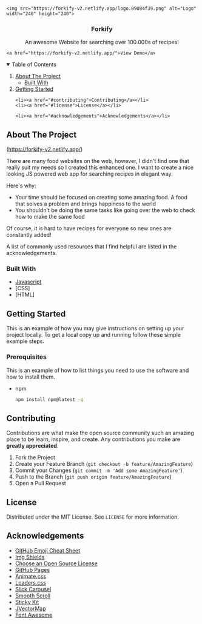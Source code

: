 
<!-- PROJECT LOGO -->
<br />
<p align="center">

    <img src="https://forkify-v2.netlify.app/logo.09084f39.png" alt="Logo" width="240" height="240">
  </a>

  <h3 align="center">Forkify</h3>

  <p align="center">
    An awesome Website for searching over 100.000s of recipes!
  
    <a href="https://forkify-v2.netlify.app/">View Demo</a>
   
   
  </p>
</p>



<!-- TABLE OF CONTENTS -->
<details open="open">
  <summary>Table of Contents</summary>
  <ol>
    <li>
      <a href="#about-the-project">About The Project</a>
      <ul>
        <li><a href="#built-with">Built With</a></li>
      </ul>
    </li>
    <li>
      <a href="#getting-started">Getting Started</a>
    
    <li><a href="#contributing">Contributing</a></li>
    <li><a href="#license">License</a></li>
  
    <li><a href="#acknowledgements">Acknowledgements</a></li>
  </ol>
</details>



<!-- ABOUT THE PROJECT -->
## About The Project

(https://forkify-v2.netlify.app/)

There are many food websites on the web, however, I didn't find one that really suit my needs so I created this enhanced one. I want to create a nice looking JS powered web app for searching recipes in elegant way.

Here's why:
* Your time should be focused on creating some amazing food. A food that solves a problem and brings happiness to the world
* You shouldn't be doing the same tasks like going over the web to check how to make the same food


Of course, it is hard to have recipes for everyone so new ones are constantly added!

A list of commonly used resources that I find helpful are listed in the acknowledgements.

### Built With

* [Javascript](https://www.javascript.com/)
* [CSS]
* [HTML]



<!-- GETTING STARTED -->
## Getting Started

This is an example of how you may give instructions on setting up your project locally.
To get a local copy up and running follow these simple example steps.

### Prerequisites

This is an example of how to list things you need to use the software and how to install them.
* npm
  ```sh
  npm install npm@latest -g
  ```








<!-- CONTRIBUTING -->
## Contributing

Contributions are what make the open source community such an amazing place to be learn, inspire, and create. Any contributions you make are **greatly appreciated**.

1. Fork the Project
2. Create your Feature Branch (`git checkout -b feature/AmazingFeature`)
3. Commit your Changes (`git commit -m 'Add some AmazingFeature'`)
4. Push to the Branch (`git push origin feature/AmazingFeature`)
5. Open a Pull Request



<!-- LICENSE -->
## License

Distributed under the MIT License. See `LICENSE` for more information.





<!-- ACKNOWLEDGEMENTS -->
## Acknowledgements
* [GitHub Emoji Cheat Sheet](https://www.webpagefx.com/tools/emoji-cheat-sheet)
* [Img Shields](https://shields.io)
* [Choose an Open Source License](https://choosealicense.com)
* [GitHub Pages](https://pages.github.com)
* [Animate.css](https://daneden.github.io/animate.css)
* [Loaders.css](https://connoratherton.com/loaders)
* [Slick Carousel](https://kenwheeler.github.io/slick)
* [Smooth Scroll](https://github.com/cferdinandi/smooth-scroll)
* [Sticky Kit](http://leafo.net/sticky-kit)
* [JVectorMap](http://jvectormap.com)
* [Font Awesome](https://fontawesome.com)





<!-- MARKDOWN LINKS & IMAGES -->
<!-- https://www.markdownguide.org/basic-syntax/#reference-style-links -->
[contributors-shield]: https://img.shields.io/github/contributors/orhanar/Forkify.svg?style=for-the-badge
[contributors-url]: https://github.com//orhanar/Forkify/graphs/contributors
[forks-shield]: https://img.shields.io/github/forks/orhanar/Forkify.svg?style=for-the-badge
[forks-url]: https://github.com/orhanar/Forkify/network/members
[stars-shield]: https://img.shields.io/github/stars/orhanar/Forkify.svg?style=for-the-badge
[stars-url]: https://github.com/orhanar/Forkify/stargazers
[issues-shield]: https://img.shields.io/github/issues/orhanar/Forkify.svg?style=for-the-badge
[issues-url]: https://github.com/orhanar/Forkify/issues
[license-shield]: https://img.shields.io/github/license/orhanar/Forkify.svg?style=for-the-badge
[license-url]: https://github.com/orhanar/Forkify/blob/master/LICENSE.txt
[linkedin-shield]: https://img.shields.io/badge/-LinkedIn-black.svg?style=for-the-badge&logo=linkedin&colorB=555
[linkedin-url]: https://www.linkedin.com/in/orhanarifoglu/
[product-screenshot]: images/number%20wizard.gif
